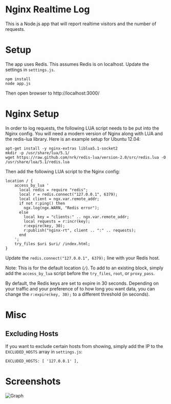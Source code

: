 # Nginx Realtime Log
This is a Node.js app that will report realtime visitors and the
number of requests.

# Setup
The app uses Redis.  This assumes Redis is on localhost.  Update the settings
in `settings.js`.

```
npm install
node app.js

```

Then open browser to http://localhost:3000/

# Nginx Setup
In order to log requests, the following LUA script needs to be put into the
Nginx config.  You will need a modern version of Nginx along with LUA and
the redis-lua library.  Here is an example setup for Ubuntu 12.04:

```
apt-get install -y nginx-extras liblua5.1-socket2
mkdir -p /usr/share/lua/5.1/
wget https://raw.github.com/nrk/redis-lua/version-2.0/src/redis.lua -O /usr/share/lua/5.1/redis.lua
```

Then add the following LUA script to the Nginx config:

```
location / {
    access_by_lua '
      local redis = require "redis";
      local r = redis.connect("127.0.0.1", 6379);
      local client = ngx.var.remote_addr;
      if not r:ping() then
        ngx.log(ngx.WARN, "Redis error");
      else
        local key = "clients:" .. ngx.var.remote_addr;
        local requests = r:incr(key);
        r:expire(key, 30);
        r:publish("nginx-rt", client .. ":" .. requests);
      end
    ';
    try_files $uri $uri/ /index.html;
}
```

Update the `redis.connect("127.0.0.1", 6379);` line with your Redis host.

Note: This is for the default location (`/`).  To add to an existing block, simply
add the `access_by_lua` script before the `try_files`, `root`, or `proxy_pass`.

By default, the Redis keys are set to expire in 30 seconds.  Depending on your
traffic and your preference of to how long you want data, you can change the
`r:expire(key, 30);` to a different threshold (in seconds).

# Misc

## Excluding Hosts
If you want to exclude certain hosts from showing, simply add the IP to
the `EXCLUDED_HOSTS` array in `settings.js`:

```
EXCLUDED_HOSTS: [ '127.0.0.1' ],
```

# Screenshots

![Graph](http://i.imgur.com/ZPOOt.png)
